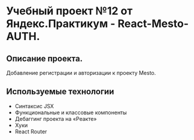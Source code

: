 # Учебный проект №12 от Яндекс.Практикум - React-Mesto-AUTH.

## Описание проекта.

Добавление регистрации и авторизации к проекту Mesto.

## Используемые технологии

* Синтаксис JSX
* Функциональные и классовые компоненты
* Дебаггинг проекта на «Реакте»
* Хуки
* React Router
